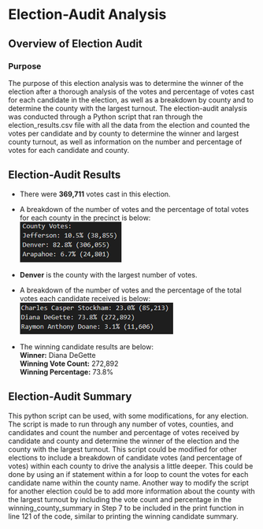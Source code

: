 # Election-Audit Analysis

## Overview of Election Audit
### Purpose
The purpose of this election analysis was to determine the winner of the election after a thorough analysis of the votes and percentage of votes cast for each candidate in the election, as well as a breakdown by county and to determine the county with the largest turnout. The election-audit analysis was conducted through a Python script that ran through the election_results.csv file with all the data from the election and counted the votes per candidate and by county to determine the winner and largest county turnout, as well as information on the number and percentage of votes for each candidate and county.

## Election-Audit Results

* There were **369,711** votes cast in this election.
* A breakdown of the number of votes and the percentage of total votes for each county in the precinct is below: <br />
![county_votes](https://github.com/borkard/election_analysis/blob/main/county_votes.PNG)

* **Denver** is the county with the largest number of votes.
* A breakdown of the number of votes and the percentage of the total votes each candidate received is below: <br />
![candidate_results](https://github.com/borkard/election_analysis/blob/main/candidate_results.PNG)

* The winning candidate results are below:<br />
  **Winner:** Diana DeGette<br />
  **Winning Vote Count:** 272,892<br />
  **Winning Percentage:** 73.8%

## Election-Audit Summary
This python script can be used, with some modifications, for any election. The script is made to run through any number of votes, counties, and candidates and count the number and percentage of votes received by candidate and county and determine the winner of the election and the county with the largest turnout. This script could be modified for other elections to include a breakdown of candidate votes (and percentage of votes) within each county to drive the analysis a little deeper. This could be done by using an if statement within a for loop to count the votes for each candidate name within the county name. Another way to modify the script for another election could be to add more information about the county with the largest turnout by including the vote count and percentage in the winning_county_summary in Step 7 to be included in the print function in line 121 of the code, similar to printing the winning candidate summary.
